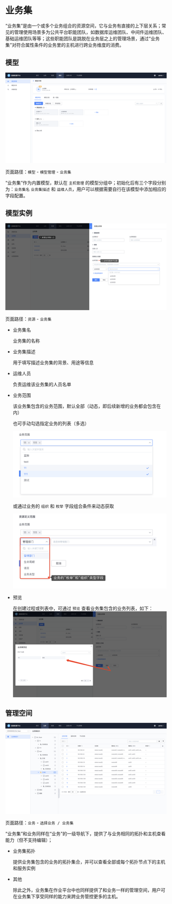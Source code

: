 # 业务集

“业务集”是由一个或多个业务组合的资源空间，它与业务有直接的上下层关系；常见的管理使用场景多为公共平台职能团队，如数据库运维团队、中间件运维团队、基础运维团队等等；这些职能团队是跳脱在业务层之上的管理场景，通过“业务集”对符合属性条件的业务里的主机进行跨业务维度的消费。

## 模型

![image-20220406105257031](media/image-20220406105257031.png)

页面路径：`模型` - `模型管理` - `业务集`

“业务集”作为内置模型，默认在 `主机管理` 的模型分组中；初始化后有三个字段分别为：`业务集名` `业务集描述` 和 `运维人员`，用户可以根据需要自行在该模型中添加相应的字段配置。

## 模型实例

![wecom-temp-d0a4ff5e2887fb339dce0a450312ae97](media/wecom-temp-d0a4ff5e2887fb339dce0a450312ae97.png)

页面路径：`资源` - `业务集`

- 业务集名

   业务集的名称

- 业务集描述

   用于填写描述业务集的背景、用途等信息

- 运维人员

   负责运维该业务集的人员名单

- 业务范围

   该业务集包含的业务范围，默认全部（动态，即后续新增的业务都会包含在内）
   
   也可手动勾选指定业务的列表（多选）
   
   ![image-20220406110242420](media/image-20220406110242420.png)
   
   或通过业务的 `组织` 和 `枚举` 字段组合条件来动态获取
   
   ![image-20220406110341735](media/image-20220406110341735.png)
   
- 预览

   在创建过程或列表中，可通过 `预览` 查看业务集包含的业务列表，如下：
   ![image-20220406110546002](media/image-20220406110546002.png)



## 管理空间

![image-20220406111016891](media/image-20220406111016891.png)

页面路径：`业务` - `选择业务 / 业务集`

“业务集”和业务同样在“业务”的一级导航下，提供了与业务相同的拓扑和主机查看能力（但不支持编辑）；

- 业务集拓扑

   提供业务集包含的业务的拓扑集合，并可以查看全部或每个拓扑节点下的主机和服务实例
   
- 其他

   除此之外，业务集在作业平台中也同样提供了和业务一样的管理空间，用户可在业务集下享受同样的能力来跨业务管控更多的主机。